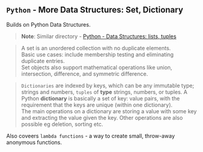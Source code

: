 ## `Python` - More Data Structures: Set, Dictionary

Builds on Python Data Structures.
> **Note**: Similar directory - [Python - Data Structures: lists, tuples](./0x03-python-data_structures)

> A set is an unordered collection with no duplicate elements.   
Basic use cases: include membership testing and eliminating duplicate entries.   
Set objects also support mathematical operations like union, intersection, difference, and symmetric difference.

> `Dictionaries` are indexed by keys, which can be any immutable type; strings and numbers,  `tuples` of **type** strings, numbers, or tuples.
> A Python **dictionary** is basically a set of key: value pairs, with the requirement that the keys are unique (within one dictionary).    
The main operations on a dictionary are storing a value with some key and extracting the value given the key. Other operations are also possible eg deletion, sorting etc.


Also coveers `lambda functions` - a way to create small, throw-away anonymous functions.
